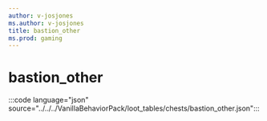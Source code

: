 ```yaml
---
author: v-josjones
ms.author: v-josjones
title: bastion_other
ms.prod: gaming
---
```


# bastion_other

:::code language="json" source="../../../VanillaBehaviorPack/loot_tables/chests/bastion_other.json":::
